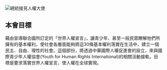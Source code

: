 
![總統接見人權大使](/img/president.jpg)
## 本會目標
藉由宣導聯合國所訂定的「世界人權宣言」，讓青少年、甚至一般民眾瞭解他們所擁有的基本權利，使社會各層面能夠將這30條基本權利落實在生活中，建立一個民主、自由、理性的社會。這個部份，將透過中華國際人權促進會的設立，來與國際青少年人權協會(Youth for Human Rights International)的相關活動接軌，目標是要求落實世界人權宣言，使人權在全球實現。